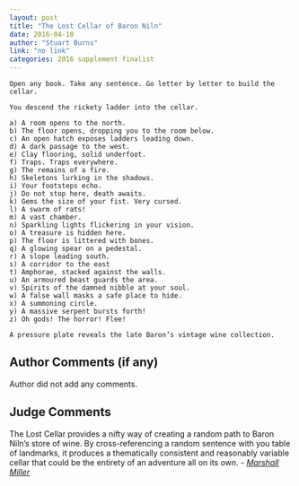 ```yaml
---
layout: post
title: "The Lost Cellar of Baron Niln"
date: 2016-04-10
author: "Stuart Burns"
link: "no link"
categories: 2016 supplement finalist
---
```

```
Open any book. Take any sentence. Go letter by letter to build the cellar. 

You descend the rickety ladder into the cellar.

a) A room opens to the north.
b) The floor opens, dropping you to the room below.
c) An open hatch exposes ladders leading down.
d) A dark passage to the west.
e) Clay flooring, solid underfoot.
f) Traps. Traps everywhere.
g) The remains of a fire.
h) Skeletons lurking in the shadows.
i) Your footsteps echo.
j) Do not stop here, death awaits.
k) Gems the size of your fist. Very cursed.
l) A swarm of rats!
m) A vast chamber.
n) Sparkling lights flickering in your vision.
o) A treasure is hidden here.
p) The floor is littered with bones.
q) A glowing spear on a pedestal.
r) A slope leading south. 
s) A corridor to the east
t) Amphorae, stacked against the walls.
u) An armoured beast guards the area.
v) Spirits of the damned nibble at your soul.
w) A false wall masks a safe place to hide.
x) A summoning circle.
y) A massive serpent bursts forth!
z) Oh gods! The horror! Flee!

A pressure plate reveals the late Baron’s vintage wine collection.

```
## Author Comments (if any)

Author did not add any comments.

## Judge Comments

The Lost Cellar provides a nifty way of creating a random path to Baron Niln’s store of wine. By cross-referencing a random sentence with you table of landmarks, it produces a thematically consistent and reasonably variable cellar that could be the entirety of an adventure all on its own. - [_Marshall Miller_]({{site.baseurl}}/judges)